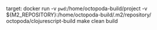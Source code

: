 target:
	docker run -v `pwd`:/home/octopoda-build/project -v ${M2_REPOSITORY}:/home/octopoda-build/.m2/repository/ octopoda/clojurescript-build make clean build

